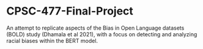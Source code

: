 # CPSC-477-Final-Project
An attempt to replicate aspects of the Bias in Open Language datasets (BOLD) study (Dhamala et al 2021), with a focus on detecting and analyzing racial biases within the BERT model.
